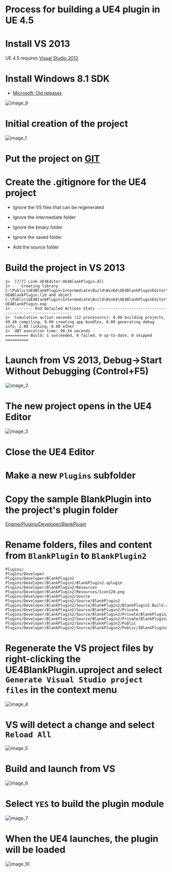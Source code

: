 # Process for building a UE4 plugin in UE 4.5

# Install VS 2013

UE 4.5 requires [Visual Studio 2013](https://www.visualstudio.com/vs/older-downloads/)

# Install Windows 8.1 SDK

* [Microsoft: Old releases](https://developer.microsoft.com/en-us/windows/downloads/sdk-archive)

![image_9](images/image_9.png)

# Initial creation of the project

![image_1](images/image_1.png)

# Put the project on [GIT](https://github.com/tgraupmann/UE4BlankPlugin)

# Create the .gitignore for the UE4 project

* Ignore the VS files that can be regenerated

* Ignore the intermediate folder

* Ignore the binary folder

* Ignore the saved folder

* Add the source folder

# Build the project in VS 2013

```
1>  [7/7] Link UE4Editor-UE4BlankPlugin.dll
1>     Creating library C:\Public\UE4BlankPlugin\Intermediate\Build\Win64\UE4BlankPluginEditor\Development\UE4Editor-UE4BlankPlugin.lib and object C:\Public\UE4BlankPlugin\Intermediate\Build\Win64\UE4BlankPluginEditor\Development\UE4Editor-UE4BlankPlugin.exp
1>  -------- End Detailed Actions Stats -----------------------------------------------------------
1>  Cumulative action seconds (12 processors): 0.00 building projects, 49.46 compiling, 0.00 creating app bundles, 0.00 generating debug info, 2.08 linking, 0.00 other
1>  UBT execution time: 90.34 seconds
========== Build: 1 succeeded, 0 failed, 0 up-to-date, 0 skipped ==========
```

# Launch from VS 2013, Debug->Start Without Debugging (Control+F5)

![image_2](images/image_2.png)

#  The new project opens in the UE4 Editor

![image_3](images/image_3.png)

# Close the UE4 Editor

# Make a new `Plugins` subfolder

# Copy the sample BlankPlugin into the project's plugin folder

[Engine/Plugins/Developer/BlankPlugin](https://github.com/EpicGames/UnrealEngine/tree/4.5/Engine/Plugins/Developer/BlankPlugin)

# Rename folders, files and content from `BlankPlugin` to `BlankPlugin2`

```
Plugins/
Plugins/Developer
Plugins/Developer/BlankPlugin2
Plugins/Developer/BlankPlugin2/BlankPlugin2.uplugin
Plugins/Developer/BlankPlugin2/Resources
Plugins/Developer/BlankPlugin2/Resources/Icon128.png
Plugins/Developer/BlankPlugin2/Source
Plugins/Developer/BlankPlugin2/Source/BlankPlugin2
Plugins/Developer/BlankPlugin2/Source/BlankPlugin2/BlankPlugin2.Build.cs
Plugins/Developer/BlankPlugin2/Source/BlankPlugin2/Private
Plugins/Developer/BlankPlugin2/Source/BlankPlugin2/Private/BlankPlugin2.cpp
Plugins/Developer/BlankPlugin2/Source/BlankPlugin2/Private/BlankPlugin2PrivatePCH.h
Plugins/Developer/BlankPlugin2/Source/BlankPlugin2/Public
Plugins/Developer/BlankPlugin2/Source/BlankPlugin2/Public/IBlankPlugin2.h
```

# Regenerate the VS project files by right-clicking the UE4BlankPlugin.uproject and select `Generate Visual Studio project files` in the context menu

![image_4](images/image_4.png)

# VS will detect a change and select `Reload All`

![image_5](images/image_5.png)

# Build and launch from VS

![image_6](images/image_6.png)

# Select `YES` to build the plugin module

![image_7](images/image_7.png)

# When the UE4 launches, the plugin will be loaded

![image_10](images/image_10.png)
